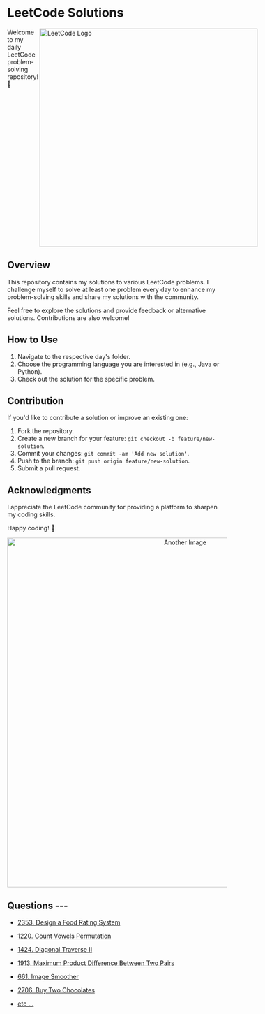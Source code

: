 # LeetCode Solutions
<div class="container" style="display:flex; ">
Welcome to my daily LeetCode problem-solving repository! 🚀
  <img  align="right" src="https://media.licdn.com/dms/image/D4D12AQFtY-HEMBnArw/article-cover_image-shrink_423_752/0/1676966273702?e=1706140800&v=beta&t=IYsa_wlTVr7qczHkzgceWbJULF_loHaioB9n4lIpLEQ" alt="LeetCode Logo" width="500">
</div>

## Overview

This repository contains my solutions to various LeetCode problems. I challenge myself to solve at least one problem every day to enhance my problem-solving skills and share my solutions with the community.

Feel free to explore the solutions and provide feedback or alternative solutions. Contributions are also welcome!



## How to Use

1. Navigate to the respective day's folder.
2. Choose the programming language you are interested in (e.g., Java or Python).
3. Check out the solution for the specific problem.

## Contribution

If you'd like to contribute a solution or improve an existing one:

1. Fork the repository.
2. Create a new branch for your feature: `git checkout -b feature/new-solution`.
3. Commit your changes: `git commit -am 'Add new solution'`.
4. Push to the branch: `git push origin feature/new-solution`.
5. Submit a pull request.

## Acknowledgments

I appreciate the LeetCode community for providing a platform to sharpen my coding skills.

Happy coding! 🚀



<div align="center">
  <img src="https://encrypted-tbn0.gstatic.com/images?q=tbn:ANd9GcQM3O0FHQ4wT251rkToz0CHGPoN9iMRj39Zjg&usqp=CAU" alt="Another Image" width="800" height=auto>
</div>

## Questions ---
<ul>
  <li>
  
  [2353. Design a Food Rating System](https://github.com/praTeek271/leetcode_solved/blob/8df92c377a1a6e25b05d63253f7f938e9a3e1771/2353.%20Design%20a%20Food%20Rating%20System.md)
    
  </li>
  
  <li>
  
  [1220. Count Vowels Permutation](https://github.com/praTeek271/leetcode_solved/blob/main/1220.%20Count%20Vowels%20Permutation.md)
    
  </li>
  
  </li>
  
  <li>
  
  [1424. Diagonal Traverse II](https://github.com/praTeek271/leetcode_solved/blob/main/1424.%20Diagonal%20Traverse%20II.md)
    
  </li>
  
  </li>
  
  
  <li>
  
  [1913. Maximum Product Difference Between Two Pairs](https://github.com/praTeek271/leetcode_solved/blob/main/1913.%20Maximum%20Product%20Difference%20Between%20Two%20Pairs.md)
    
  </li>
  
  
  
  <li>
  
  [661. Image Smoother](https://github.com/praTeek271/leetcode_solved/blob/main/661.%20Image%20Smoother.md)
    
  </li>
  
  </li>
  
  
  
  <li>
  
  [2706. Buy Two Chocolates](https://github.com/praTeek271/leetcode_solved/blob/main/2706.%20Buy%20Two%20Chocolates.md)
    
  </li>
  
  </li>
  
  <li>
  
  [etc ...](https://github.com/praTeek271/leetcode_solved)
    
  </li>
  
</ul>
